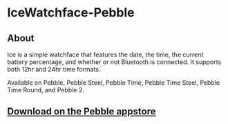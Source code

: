 # IceWatchface-Pebble

## About
Ice is a simple watchface that features the date, the time, the current battery percentage, and whether or not Bluetooth is connected. It supports both 12hr and 24hr time formats.

Available on Pebble, Pebble Steel, Pebble Time, Pebble Time Steel, Pebble Time Round, and Pebble 2.

## [Download on the Pebble appstore](https://apps.getpebble.com/applications/54b84f4e986a2267770000ca)
